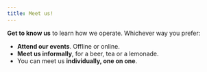 ```yaml
---
title: Meet us!
---
```

**Get to know us** to learn how we operate. Whichever way you prefer:

* **Attend our events**. Offline or online.
* **Meet us informally**, for a beer, tea or a lemonade.
* You can meet us **individually, one on one**.
